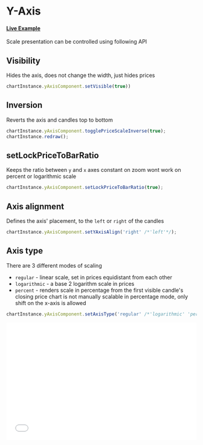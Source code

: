 # Y-Axis

#### <!--CSB_LINK-->[Live Example](https://codesandbox.io/s/sv68zs)<!--/CSB_LINK-->

Scale presentation can be controlled using following API

## Visibility

Hides the axis, does not change the width, just hides prices

```js
chartInstance.yAxisComponent.setVisible(true))
```

## Inversion

Reverts the axis and candles top to bottom

```js
chartInstance.yAxisComponent.togglePriceScaleInverse(true);
chartInstance.redraw();
```

## setLockPriceToBarRatio

Keeps the ratio between `y` and `x` axes constant on zoom
wont work on percent or logarithmic scale

```js
chartInstance.yAxisComponent.setLockPriceToBarRatio(true);
```

## Axis alignment

Defines the axis' placement, to the `left` or `right` of the candles

```js
chartInstance.yAxisComponent.setYAxisAlign('right' /*'left'*/);
```

## Axis type

There are 3 different modes of scaling

-   `regular` - linear scale, set in prices equidistant from each other
-   `logarithmic` - a base 2 logarithm scale in prices
-   `percent` - renders scale in percentage from the first visible candle's closing price
    chart is not manually scalable in percentage mode, only shift on the x-axis is allowed

```js
chartInstance.yAxisComponent.setAxisType('regular' /*'logarithmic' 'percent'*/);
```

<iframe src="./index.html" style="width:100%; border:none; height: 310px" title="DXCharts Lite React integration"></iframe>
